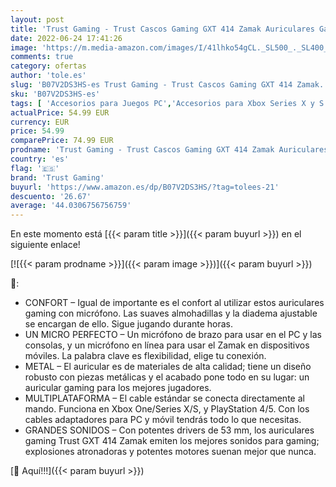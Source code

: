 ```yaml
---
layout: post
title: 'Trust Gaming - Trust Cascos Gaming GXT 414 Zamak Auriculares Gamer con Micrófono Extraíble y Flexible y Diadema Ajustable  Cable Trenzado de 1 m  para PS4  PS5  PC  Nintendo Switch  Xbox One  Xbox Series X - Negro'
date: 2022-06-24 17:41:26
image: 'https://m.media-amazon.com/images/I/41lhko54gCL._SL500_._SL400_.jpg'
comments: true
category: ofertas
author: 'tole.es'
slug: 'B07V2DS3HS-es Trust Gaming - Trust Cascos Gaming GXT 414 Zamak...'
sku: 'B07V2DS3HS-es'
tags: [ 'Accesorios para Juegos PC','Accesorios para Xbox Series X y S','Electrónica','Hardware y juegos para PlayStation 4','Hardware y juegos para Xbox Series X y S','Informática','Juegos y Accesorios para PC','Videojuegos','nintendo','ps4','ps5','trust gaming','xbox','🇪🇸', ]
actualPrice: 54.99 EUR
currency: EUR
price: 54.99
comparePrice: 74.99 EUR
prodname: 'Trust Gaming - Trust Cascos Gaming GXT 414 Zamak Auriculares Gamer con Micrófono Extraíble y Flexible y Diadema Ajustable  Cable Trenzado de 1 m  para PS4  PS5  PC  Nintendo Switch  Xbox One  Xbox Series X - Negro'
country: 'es'
flag: '🇪🇸'
brand: 'Trust Gaming'
buyurl: 'https://www.amazon.es/dp/B07V2DS3HS/?tag=tolees-21'
descuento: '26.67'
average: '44.0306756756759'
---
```


En este momento está [{{< param title >}}]({{< param buyurl >}}) en el siguiente enlace!

[![{{< param prodname >}}]({{< param image >}})]({{< param buyurl >}})

🔎:

- CONFORT – Igual de importante es el confort al utilizar estos auriculares gaming con micrófono. Las suaves almohadillas y la diadema ajustable se encargan de ello. Sigue jugando durante horas.
- UN MICRO PERFECTO – Un micrófono de brazo para usar en el PC y las consolas, y un micrófono en línea para usar el Zamak en dispositivos móviles. La palabra clave es flexibilidad, elige tu conexión.
- METAL – El auricular es de materiales de alta calidad; tiene un diseño robusto con piezas metálicas y el acabado pone todo en su lugar: un auricular gaming para los mejores jugadores.
- MULTIPLATAFORMA – El cable estándar se conecta directamente al mando. Funciona en Xbox One/Series X/S, y PlayStation 4/5. Con los cables adaptadores para PC y móvil tendrás todo lo que necesitas.
- GRANDES SONIDOS – Con potentes drivers de 53 mm, los auriculares gaming Trust GXT 414 Zamak emiten los mejores sonidos para gaming; explosiones atronadoras y potentes motores suenan mejor que nunca.

[🛒 Aquí!!!]({{< param buyurl >}})
